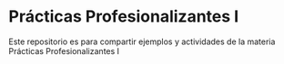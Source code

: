 # Prácticas Profesionalizantes I
Este repositorio es para compartir ejemplos y actividades de la materia Prácticas Profesionalizantes I
